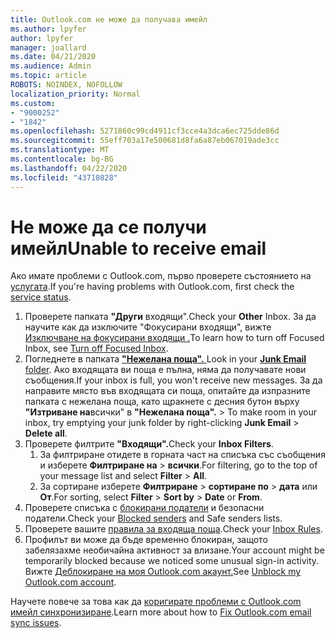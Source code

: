 ```yaml
---
title: Outlook.com не може да получава имейл
ms.author: lpyfer
author: lpyfer
manager: joallard
ms.date: 04/21/2020
ms.audience: Admin
ms.topic: article
ROBOTS: NOINDEX, NOFOLLOW
localization_priority: Normal
ms.custom:
- "9000252"
- "1842"
ms.openlocfilehash: 5271860c99cd4911cf3cce4a3dca6ec725dde86d
ms.sourcegitcommit: 55eff703a17e500681d8fa6a87eb067019ade3cc
ms.translationtype: MT
ms.contentlocale: bg-BG
ms.lasthandoff: 04/22/2020
ms.locfileid: "43710828"
---
```

# <a name="unable-to-receive-email"></a><span data-ttu-id="713c4-102">Не може да се получи имейл</span><span class="sxs-lookup"><span data-stu-id="713c4-102">Unable to receive email</span></span>

<span data-ttu-id="713c4-103">Ако имате проблеми с Outlook.com, първо проверете състоянието на [услугата](https://go.microsoft.com/fwlink/p/?linkid=837482).</span><span class="sxs-lookup"><span data-stu-id="713c4-103">If you're having problems with Outlook.com, first check the [service status](https://go.microsoft.com/fwlink/p/?linkid=837482).</span></span>

1. <span data-ttu-id="713c4-104">Проверете папката **"Други** входящи".</span><span class="sxs-lookup"><span data-stu-id="713c4-104">Check your **Other** Inbox.</span></span> <span data-ttu-id="713c4-105">За да научите как да изключите "Фокусирани входящи", вижте [Изключване на фокусирани входящи .](https://support.office.com/article/f714d94d-9e63-4217-9ccb-6cb2986aa1b2)</span><span class="sxs-lookup"><span data-stu-id="713c4-105">To learn how to turn off Focused Inbox, see [Turn off Focused Inbox](https://support.office.com/article/f714d94d-9e63-4217-9ccb-6cb2986aa1b2).</span></span> 
2. <span data-ttu-id="713c4-106">Погледнете в папката [ **"Нежелана поща".** ](https://outlook.live.com/mail/junkemail)</span><span class="sxs-lookup"><span data-stu-id="713c4-106">Look in your [**Junk Email** folder](https://outlook.live.com/mail/junkemail).</span></span> <span data-ttu-id="713c4-107">Ако входящата ви поща е пълна, няма да получавате нови съобщения.</span><span class="sxs-lookup"><span data-stu-id="713c4-107">If your inbox is full, you won't receive new messages.</span></span> <span data-ttu-id="713c4-108">За да направите място във входящата си поща, опитайте да изпразните папката с нежелана поща, като щракнете с десния бутон върху **"Изтриване на**всички" в **"Нежелана поща".** > </span><span class="sxs-lookup"><span data-stu-id="713c4-108">To make room in your inbox, try emptying your junk folder by right-clicking **Junk Email** > **Delete all**.</span></span>
3. <span data-ttu-id="713c4-109">Проверете филтрите **"Входящи".**</span><span class="sxs-lookup"><span data-stu-id="713c4-109">Check your **Inbox Filters**.</span></span> 
    1. <span data-ttu-id="713c4-110">За филтриране отидете в горната част на списъка със съобщения и изберете **Филтриране на** > **всички**.</span><span class="sxs-lookup"><span data-stu-id="713c4-110">For filtering, go to the top of your message list and select **Filter** > **All**.</span></span>
    2. <span data-ttu-id="713c4-111">За сортиране изберете **Филтриране** > **сортиране по** > **дата** или **От**.</span><span class="sxs-lookup"><span data-stu-id="713c4-111">For sorting, select **Filter** > **Sort by** > **Date** or **From**.</span></span>
4. <span data-ttu-id="713c4-112">Проверете списъка с [блокирани податели](https://outlook.live.com/mail/options/mail/junkEmail) и безопасни податели.</span><span class="sxs-lookup"><span data-stu-id="713c4-112">Check your [Blocked senders](https://outlook.live.com/mail/options/mail/junkEmail) and Safe senders lists.</span></span>
5. <span data-ttu-id="713c4-113">Проверете вашите [правила за входяща поща](https://outlook.live.com/mail/options/mail/rules).</span><span class="sxs-lookup"><span data-stu-id="713c4-113">Check your [Inbox Rules](https://outlook.live.com/mail/options/mail/rules).</span></span>
6. <span data-ttu-id="713c4-114">Профилът ви може да бъде временно блокиран, защото забелязахме необичайна активност за влизане.</span><span class="sxs-lookup"><span data-stu-id="713c4-114">Your account might be temporarily blocked because we noticed some unusual sign-in activity.</span></span> <span data-ttu-id="713c4-115">Вижте [Деблокиране на моя Outlook.com акаунт.](https://support.office.com/article/f4ad2701-d166-4d8b-8a6a-9af2a1f8a4c4)</span><span class="sxs-lookup"><span data-stu-id="713c4-115">See [Unblock my Outlook.com account](https://support.office.com/article/f4ad2701-d166-4d8b-8a6a-9af2a1f8a4c4).</span></span>

<span data-ttu-id="713c4-116">Научете повече за това как да [коригирате проблеми с Outlook.com имейл синхронизиране](https://support.office.com/article/d39e3341-8d79-4bf1-b3c7-ded602233642).</span><span class="sxs-lookup"><span data-stu-id="713c4-116">Learn more about how to [Fix Outlook.com email sync issues](https://support.office.com/article/d39e3341-8d79-4bf1-b3c7-ded602233642).</span></span>